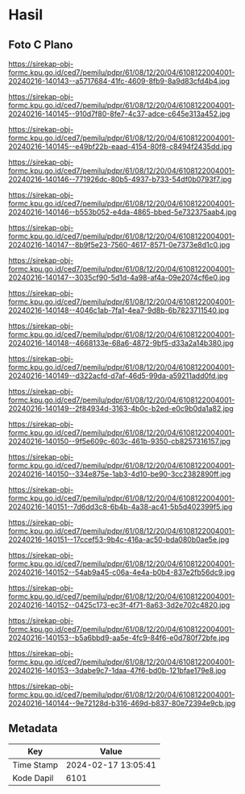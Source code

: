 # Hasil

## Foto C Plano

https://sirekap-obj-formc.kpu.go.id/ced7/pemilu/pdpr/61/08/12/20/04/6108122004001-20240216-140143--a5717684-41fc-4609-8fb9-8a9d83cfd4b4.jpg

https://sirekap-obj-formc.kpu.go.id/ced7/pemilu/pdpr/61/08/12/20/04/6108122004001-20240216-140145--910d7f80-8fe7-4c37-adce-c645e313a452.jpg

https://sirekap-obj-formc.kpu.go.id/ced7/pemilu/pdpr/61/08/12/20/04/6108122004001-20240216-140145--e49bf22b-eaad-4154-80f8-c8494f2435dd.jpg

https://sirekap-obj-formc.kpu.go.id/ced7/pemilu/pdpr/61/08/12/20/04/6108122004001-20240216-140146--771926dc-80b5-4937-b733-54df0b0793f7.jpg

https://sirekap-obj-formc.kpu.go.id/ced7/pemilu/pdpr/61/08/12/20/04/6108122004001-20240216-140146--b553b052-e4da-4865-bbed-5e732375aab4.jpg

https://sirekap-obj-formc.kpu.go.id/ced7/pemilu/pdpr/61/08/12/20/04/6108122004001-20240216-140147--8b9f5e23-7560-4617-8571-0e7373e8d1c0.jpg

https://sirekap-obj-formc.kpu.go.id/ced7/pemilu/pdpr/61/08/12/20/04/6108122004001-20240216-140147--3035cf90-5d1d-4a98-af4a-09e2074cf6e0.jpg

https://sirekap-obj-formc.kpu.go.id/ced7/pemilu/pdpr/61/08/12/20/04/6108122004001-20240216-140148--4046c1ab-7fa1-4ea7-9d8b-6b7823711540.jpg

https://sirekap-obj-formc.kpu.go.id/ced7/pemilu/pdpr/61/08/12/20/04/6108122004001-20240216-140148--4668133e-68a6-4872-9bf5-d33a2a14b380.jpg

https://sirekap-obj-formc.kpu.go.id/ced7/pemilu/pdpr/61/08/12/20/04/6108122004001-20240216-140149--d322acfd-d7af-46d5-99da-a59211add0fd.jpg

https://sirekap-obj-formc.kpu.go.id/ced7/pemilu/pdpr/61/08/12/20/04/6108122004001-20240216-140149--2f84934d-3163-4b0c-b2ed-e0c9b0da1a82.jpg

https://sirekap-obj-formc.kpu.go.id/ced7/pemilu/pdpr/61/08/12/20/04/6108122004001-20240216-140150--9f5e609c-603c-461b-9350-cb8257316157.jpg

https://sirekap-obj-formc.kpu.go.id/ced7/pemilu/pdpr/61/08/12/20/04/6108122004001-20240216-140150--334e875e-1ab3-4d10-be90-3cc2382890ff.jpg

https://sirekap-obj-formc.kpu.go.id/ced7/pemilu/pdpr/61/08/12/20/04/6108122004001-20240216-140151--7d6dd3c8-6b4b-4a38-ac41-5b5d402399f5.jpg

https://sirekap-obj-formc.kpu.go.id/ced7/pemilu/pdpr/61/08/12/20/04/6108122004001-20240216-140151--17ccef53-9b4c-416a-ac50-bda080b0ae5e.jpg

https://sirekap-obj-formc.kpu.go.id/ced7/pemilu/pdpr/61/08/12/20/04/6108122004001-20240216-140152--54ab9a45-c06a-4e4a-b0b4-837e2fb56dc9.jpg

https://sirekap-obj-formc.kpu.go.id/ced7/pemilu/pdpr/61/08/12/20/04/6108122004001-20240216-140152--0425c173-ec3f-4f71-8a63-3d2e702c4820.jpg

https://sirekap-obj-formc.kpu.go.id/ced7/pemilu/pdpr/61/08/12/20/04/6108122004001-20240216-140153--b5a6bbd9-aa5e-4fc9-84f6-e0d780f72bfe.jpg

https://sirekap-obj-formc.kpu.go.id/ced7/pemilu/pdpr/61/08/12/20/04/6108122004001-20240216-140153--3dabe9c7-1daa-47f6-bd0b-121bfae179e8.jpg

https://sirekap-obj-formc.kpu.go.id/ced7/pemilu/pdpr/61/08/12/20/04/6108122004001-20240216-140144--9e72128d-b316-469d-b837-80e72394e9cb.jpg


## Metadata

| Key        | Value               |
| ---------- | ------------------- |
| Time Stamp | 2024-02-17 13:05:41 |
| Kode Dapil | 6101                |



